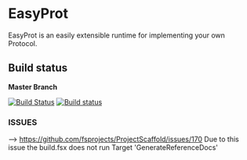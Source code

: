 # EasyProt
EasyProt is an easily extensible runtime for implementing your own Protocol.

## Build status

**Master Branch**

[![Build Status](https://travis-ci.org/Jallah/EasyProt.svg?branch=master)](https://travis-ci.org/Jallah/EasyProt)
[![Build status](https://ci.appveyor.com/api/projects/status/cyi4mev19l12jyya?svg=true)](https://ci.appveyor.com/project/Jallah/easyprot)


### ISSUES

-->  https://github.com/fsprojects/ProjectScaffold/issues/170 Due to this issue the build.fsx does not run Target 'GenerateReferenceDocs'
